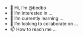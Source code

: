 - 👋 Hi, I’m @bedbo
- 👀 I’m interested in ...
- 🌱 I’m currently learning ...
- 💞️ I’m looking to collaborate on ...
- 📫 How to reach me ...

<!---
bedbo/bedbo is a ✨ special ✨ repository because its `README.md` (this file) appears on your GitHub profile.
You can click the Preview link to take a look at your changes.
--->

